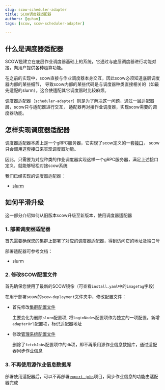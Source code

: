 ```yaml
---
slug: scow-scheduler-adapter
title: SCOW调度器适配器
authors: [quhan]
tags: [scow, scow-scheduler-adapter]

---
```


## 什么是调度器适配器

SCOW是建立在底层作业调度器基础上的系统，它通过与底层调度器进行功能对接，向用户提供各种超算功能。

在之前的实现中，scow直接与作业调度器本身交互，因此scow必须知道底层调度器内部的某些细节，
导致scow内部的某些代码是与调度器种类直接相关的（如最先适配的slurm），这会使适配其它调度器时比较麻烦。

调度器适配器（`scheduler-adapter`）则是为了解决这一问题，通过一层适配器层，scow只与适配器进行交互，
适配器再对接作业调度器，实现scow需要的调度器功能。

## 怎样实现调度器适配器

调度器适配器本质上是一个gRPC服务器，它实现了scow定义的一套[接口](https://github.com/PKUHPC/scow-scheduler-adapter-interface)，
scow只会调用这套接口来实现调度器功能。

因此，只需要为对应种类的作业调度器实现这样一个gRPC服务器，满足上述接口定义，就能够轻松对接scow系统

我们已经实现的调度器适配器：

- [slurm](https://github.com/PKUHPC/scow-slurm-adapter)

## 如何平滑升级

这一部分介绍如何从旧版本scow升级至新版本，使用调度器适配器

### 1. 部署调度器适配器

首先需要确保您的集群上部署了对应的调度器适配器，得到访问它的地址及端口号

部署适配器可参考文档：

- slurm

### 2. 修改SCOW配置文件

首先确保您使用了最新的SCOW镜像（可查看`install.yaml`中的`imageTag`字段）

在用于部署scow的`scow-deployment`文件夹中，修改配置文件：

- 首先修改[集群配置文件](%DOCS_URL%%BASE_PATH%docs/deploy/config/cluster-config)

  主要变化为删除`slurm`配置项, 将`loginNodes`配置项作为独立的一项配置。新增`adapterUrl`配置项，标识适配器地址

- 修改[管理系统配置文件](%DOCS_URL%%BASE_PATH%docs/deploy/config/mis/intro)

  删除了`fetchJobs`配置项中的`db`项，即不再采用源作业信息数据库，通过适配器同步作业信息

### 3. 不再使用源作业信息数据库

部署使用适配器后，可以不再部署[`export-jobs`](https://github.com/PKUHPC/export-jobs)项目，同步作业信息的功能由适配器完成